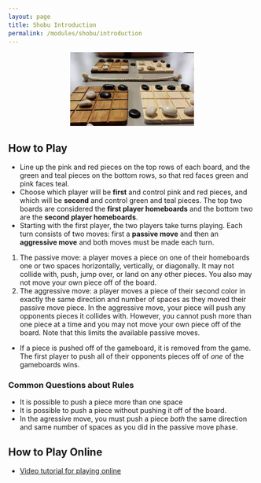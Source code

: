 ```yaml
---
layout: page
title: Shobu Introduction
permalink: /modules/shobu/introduction
---
```


<p align="center"><img src="fig/shobu-board.jpeg" width="50%"/></p>

## How to Play
* Line up the pink and red pieces on the top rows of each board, and the green and teal pieces on the bottom rows, so that red faces green and pink faces teal.
* Choose which player will be **first** and control pink and red pieces, and which will be **second** and control green and teal pieces.  The top two boards are considered the **first player homeboards** and the bottom two are the **second player homeboards**.
* Starting with the first player, the two players take turns playing.  Each turn consists of two moves: first a **passive move** and then an **aggressive move** and both moves must be made each turn.
1. The passive move: a player moves a piece on one of their homeboards one or two spaces horizontally, vertically, or diagonally.  It may not collide with, push, jump over, or land on any other pieces.  You also may not move your own piece off of the board.
2. The aggressive move: a player moves a piece of their second color in exactly the same direction and number of spaces as they moved their passive move piece.  In the aggressive move, your piece will push any opponents pieces it collides with.  However, you cannot push more than one piece at a time and you may not move your own piece off of the board.  Note that this limits the available passive moves.
* If a piece is pushed off of the gameboard, it is removed from the game.  The first player to push all of their opponents pieces off of *one* of the gameboards wins.

### Common Questions about Rules

* It is possible to push a piece more than one space
* It is possible to push a piece without pushing it off of the board.
* In the agressive move, you must push a piece *both* the same direction and same number of spaces as you did in the passive move phase.

## How to Play Online
* [Video tutorial for playing online](https://youtu.be/oTNj8sfnoD4)


